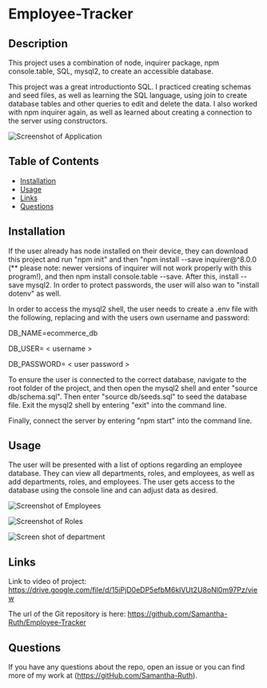 # Employee-Tracker

## Description

This project uses a combination of node, inquirer package, npm console.table, SQL, mysql2, to create an accessible database.

This project was a great introductionto SQL.  I practiced creating schemas and seed files, as well as learning the SQL language, using join to create database tables and other queries to edit and delete the data.  I also worked with npm inquirer again, as well as learned about creating a connection to the server using constructors.  

![Screenshot of Application](https://user-images.githubusercontent.com/64170123/178384580-7d8837a6-875f-437a-86da-308b57351e3d.jpg)

## Table of Contents

* [Installation](#installation)
* [Usage](#usage)
* [Links](#links)
* [Questions](#questions)

## Installation

If the user already has node installed on their device, they can download this project and run "npm init" and then "npm install --save inquirer@^8.0.0 (** please note: newer versions of inquirer will not work properly with this program!), and then npm install console.table --save.  After this, install --save mysql2. In order to protect passwords, the user will also wan to "install dotenv" as well. 

In order to access the mysql2 shell,  the user needs to create a .env file with the following, replacing <username> and <user password> with the users own username and password: 
  
DB_NAME=ecommerce_db

DB_USER= < username >

DB_PASSWORD= < user password >


To ensure the user is connected to the correct database, navigate to the root folder of the project, and then open the mysql2 shell and enter "source db/schema.sql".  Then enter "source db/seeds.sql" to seed the database file. Exit the mysql2 shell by entering "exit" into the command line.

Finally, connect the server by entering "npm start" into the command line.

## Usage

The user will be presented with a list of options regarding an employee database.  They can view all departments, roles, and employees, as well as add departments, roles, and employees.  The user gets access to the database using the console line and can adjust data as desired.  


![Screenshot of Employees](https://user-images.githubusercontent.com/64170123/178384602-b23ed9db-53fc-4b43-bddb-ff2b0be9d63b.jpg)



![Screenshot of Roles](https://user-images.githubusercontent.com/64170123/178384607-947f2266-b47b-4e36-9501-3afddf20a915.jpg)


![Screen shot of department](https://user-images.githubusercontent.com/64170123/178384619-b45b8c5f-d782-419e-8d42-2880d87f9c9f.jpg)




## Links


Link to video of project: https://drive.google.com/file/d/15iPjD0eDP5efbM6klVUt2U8oNl0m97Pz/view


The url of the Git repository is here: https://github.com/Samantha-Ruth/Employee-Tracker


## Questions

If you have any questions about the repo, open an issue or you can find more of my work at (https://gitHub.com/Samantha-Ruth).


